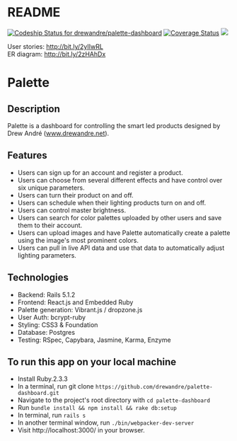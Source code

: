 # README

[ ![Codeship Status for drewandre/palette-dashboard](https://app.codeship.com/projects/1558e670-aa28-0135-20c8-36aeb956401e/status?branch=master)](https://app.codeship.com/projects/256469)    [![Coverage Status](https://coveralls.io/repos/github/drewandre/palette-dashboard/badge.svg?branch=master)](https://coveralls.io/github/drewandre/palette-dashboard?branch=master)    <a href="https://codeclimate.com/github/drewandre/palette-dashboard/maintainability"><img src="https://api.codeclimate.com/v1/badges/2922eba3b2b8516af001/maintainability" /></a>

User stories: http://bit.ly/2yIIwRL</br>
ER diagram: http://bit.ly/2zHAhDx</br>

<h1>Palette</h1>

## Description
Palette is a dashboard for controlling the smart led products designed by Drew André (www.drewandre.net).

## Features
* Users can sign up for an account and register a product.
* Users can choose from several different effects and have control over six unique parameters.
* Users can turn their product on and off.
* Users can schedule when their lighting products turn on and off.
* Users can control master brightness.
* Users can search for color palettes uploaded by other users and save them to their account.
* Users can upload images and have Palette automatically create a palette using the image's most prominent colors.
* Users can pull in live API data and use that data to automatically adjust lighting parameters.

## Technologies
* Backend: Rails 5.1.2
* Frontend: React.js and Embedded Ruby
* Palette generation: Vibrant.js / dropzone.js
* User Auth: bcrypt-ruby 
* Styling: CSS3 & Foundation
* Database: Postgres
* Testing: RSpec, Capybara, Jasmine, Karma, Enzyme

## To run this app on your local machine
* Install Ruby.2.3.3
* In a terminal, run git clone `https://github.com/drewandre/palette-dashboard.git`
* Navigate to the project's root directory with `cd palette-dashboard`
* Run `bundle install && npm install && rake db:setup`
* In terminal, run `rails s`
* In another terminal window, run `./bin/webpacker-dev-server`
* Visit http://localhost:3000/ in your browser.
